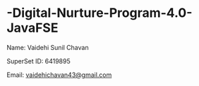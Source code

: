 # -Digital-Nurture-Program-4.0-JavaFSE
Name: Vaidehi Sunil Chavan

SuperSet ID: 6419895

Email: vaidehichavan43@gmail.com
